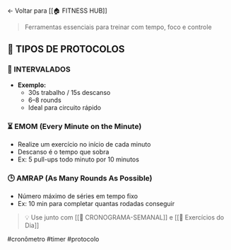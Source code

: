 ← Voltar para [[🏠 FITNESS HUB]]

> Ferramentas essenciais para treinar com tempo, foco e controle
## 🧪 TIPOS DE PROTOCOLOS

### 🔁 INTERVALADOS

- **Exemplo:**
  - 30s trabalho / 15s descanso
  - 6–8 rounds
  - Ideal para circuito rápido

### ⏳ EMOM (Every Minute on the Minute)

- Realize um exercício no início de cada minuto
- Descanso é o tempo que sobra
- Ex: 5 pull-ups todo minuto por 10 minutos

### 🕒 AMRAP (As Many Rounds As Possible)

- Número máximo de séries em tempo fixo
- Ex: 10 min para completar quantas rodadas conseguir

> 💡 Use junto com [[📅 CRONOGRAMA-SEMANAL]] e [[💪 Exercícios do Dia]]

#cronômetro #timer #protocolo
